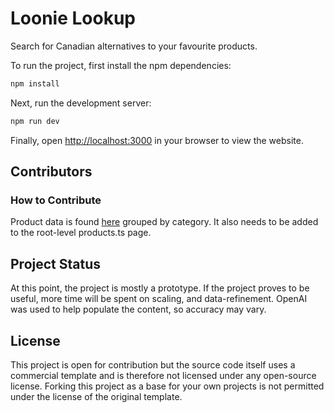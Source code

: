 # Loonie Lookup

Search for Canadian alternatives to your favourite products.

To run the project, first install the npm dependencies:

```bash
npm install
```

Next, run the development server:

```bash
npm run dev
```

Finally, open [http://localhost:3000](http://localhost:3000) in your browser to view the website.

## Contributors

<!-- ALL-CONTRIBUTORS-LIST:START - Do not remove or modify this section -->
<!-- prettier-ignore-start -->
<!-- markdownlint-disable -->

<!-- markdownlint-restore -->
<!-- prettier-ignore-end -->

<!-- ALL-CONTRIBUTORS-LIST:END -->

### How to Contribute

Product data is found [here](https://github.com/jamespohalloran/loonie-lookup/tree/main/src/app/products) grouped by category.
It also needs to be added to the root-level products.ts page.

## Project Status

At this point, the project is mostly a prototype. If the project proves to be useful, more time will be spent on scaling, and data-refinement.
OpenAI was used to help populate the content, so accuracy may vary.

## License

This project is open for contribution but the source code itself uses a commercial template and is therefore not licensed under any open-source license. Forking this project as a base for your own projects is not permitted under the license of the original template.
